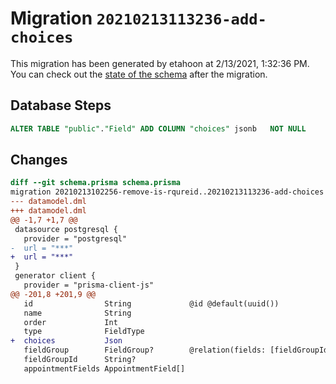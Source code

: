 # Migration `20210213113236-add-choices`

This migration has been generated by etahoon at 2/13/2021, 1:32:36 PM.
You can check out the [state of the schema](./schema.prisma) after the migration.

## Database Steps

```sql
ALTER TABLE "public"."Field" ADD COLUMN "choices" jsonb   NOT NULL 
```

## Changes

```diff
diff --git schema.prisma schema.prisma
migration 20210213102256-remove-is-rqureid..20210213113236-add-choices
--- datamodel.dml
+++ datamodel.dml
@@ -1,7 +1,7 @@
 datasource postgresql {
   provider = "postgresql"
-  url = "***"
+  url = "***"
 }
 generator client {
   provider = "prisma-client-js"
@@ -201,8 +201,9 @@
   id                String             @id @default(uuid())
   name              String
   order             Int
   type              FieldType
+  choices           Json
   fieldGroup        FieldGroup?        @relation(fields: [fieldGroupId], references: [id])
   fieldGroupId      String?
   appointmentFields AppointmentField[]
```


